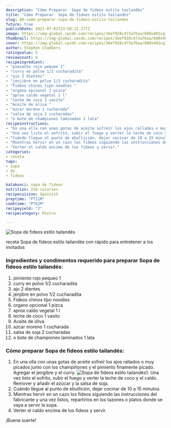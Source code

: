 ```yaml
---
description: "Cómo Preparar  Sopa de fideos estilo tailandés"
title: "Cómo Preparar  Sopa de fideos estilo tailandés"
slug: 80-como-preparar-sopa-de-fideos-estilo-tailandes
future: true
publishDate: 2021-07-01T23:50:12.277Z
image: https://img-global.cpcdn.com/recipes/36ef928c473a76aa/680x482cq70/sopa-de-fideos-estilo-tailandes-foto-principal.jpg
thumbnail: https://img-global.cpcdn.com/recipes/36ef928c473a76aa/680x482cq70/sopa-de-fideos-estilo-tailandes-foto-principal.jpg
cover: https://img-global.cpcdn.com/recipes/36ef928c473a76aa/680x482cq70/sopa-de-fideos-estilo-tailandes-foto-principal.jpg
author: Stephen Chambers
ratingvalue: 5
reviewcount: 4
recipeingredient:
- "pimiento rojo pequeo 1"
- "curry en polvo 1/2 cucharadita"
- "ajo 2 dientes"
- "jenjibre en polvo 1/2 cucharadita"
- "Fideos chinos tipo noodles "
- "organo opcional 1 pizca"
- "aprox caldo vegetal 1 l"
- "leche de coco 1 vasito"
- "Aceite de oliva "
- "azcar moreno 1 cucharada"
- "salsa de soja 2 cucharadas"
- "o bote de championes laminados 1 lata"
recipeinstructions:
- "En una olla con unas gotas de aceite sofreír los ajos rallados o muy picados junto con los champiñones y el pimiento finamente picado. Agregar el jengibre y el curry."
- "Una vez listo el sofrito, subir el fuego y verter la leche de coco y el caldo. Remover y añadir el azúcar y la salsa de soja."
- "Cuándo llegue al punto de ebullición, dejar cocinar de 10 a 15 minutos."
- "Mientras hervir en un cazo los fideos siguiendo las instrucciones del fabricante y una vez listos, repartirlos en los tazones o platos donde se vaya a servir la sopa."
- "Verter el caldo encima de los fideos y servir."
categories:
- receta
tags:
- sopa
- de
- fideos

katakunci: sopa de fideos 
nutrition: 224 calories
recipecuisine: Spainish
preptime: "PT11M"
cooktime: "PT42M"
recipeyield: "2"
recipecategory: Postre

---
```



![Sopa de fideos estilo tailandés](https://img-global.cpcdn.com/recipes/36ef928c473a76aa/680x482cq70/sopa-de-fideos-estilo-tailandes-foto-principal.jpg)

receta Sopa de fideos estilo tailandés con rápido para entretener a los invitados

<!--inarticleads1-->

### Ingredientes y condimentos requerido para preparar Sopa de fideos estilo tailandés:

1. pimiento rojo pequeo 1
1. curry en polvo 1/2 cucharadita
1. ajo 2 dientes
1. jenjibre en polvo 1/2 cucharadita
1. Fideos chinos tipo noodles 
1. organo opcional 1 pizca
1. aprox caldo vegetal 1 l
1. leche de coco 1 vasito
1. Aceite de oliva 
1. azcar moreno 1 cucharada
1. salsa de soja 2 cucharadas
1. o bote de championes laminados 1 lata



<!--inarticleads2-->

### Cómo preparar Sopa de fideos estilo tailandés:

1. En una olla con unas gotas de aceite sofreír los ajos rallados o muy picados junto con los champiñones y el pimiento finamente picado. Agregar el jengibre y el curry.
<img src="https://img-global.cpcdn.com/steps/ce4586cb50ddd55d/160x128cq70/foto-del-paso-1-de-la-receta-sopa-de-fideos-estilo-tailandes.jpg" alt="Sopa de fideos estilo tailandés">1. Una vez listo el sofrito, subir el fuego y verter la leche de coco y el caldo. Remover y añadir el azúcar y la salsa de soja.
1. Cuándo llegue al punto de ebullición, dejar cocinar de 10 a 15 minutos.
1. Mientras hervir en un cazo los fideos siguiendo las instrucciones del fabricante y una vez listos, repartirlos en los tazones o platos donde se vaya a servir la sopa.
1. Verter el caldo encima de los fideos y servir.



¡Buena suerte!

